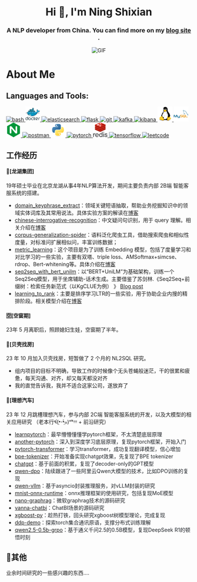 <h1 align="center">Hi 👋, I'm Ning Shixian</h1>
<h3 align="center">A NLP developer from China. You can find more on my <a href="https://www.yuque.com/ningshixian/" target="_blank" rel="noreferrer"> blog site </a>.</h3>

<div align="center">
  <img alt="GIF" src="https://raw.githubusercontent.com/haoruilee/haoruilee/master/pic/pusheencode.gif" />
</div>

<h1>About Me</h1>

<h2 align="left">Languages and Tools:</h2>
<p align="left"> <a href="https://www.gnu.org/software/bash/" target="_blank" rel="noreferrer"> <img src="https://www.vectorlogo.zone/logos/gnu_bash/gnu_bash-icon.svg" alt="bash" width="40" height="40"/> </a> <a href="https://www.docker.com/" target="_blank" rel="noreferrer"> <img src="https://raw.githubusercontent.com/devicons/devicon/master/icons/docker/docker-original-wordmark.svg" alt="docker" width="40" height="40"/> </a> <a href="https://www.elastic.co" target="_blank" rel="noreferrer"> <img src="https://www.vectorlogo.zone/logos/elastic/elastic-icon.svg" alt="elasticsearch" width="40" height="40"/> </a> <a href="https://flask.palletsprojects.com/" target="_blank" rel="noreferrer"> <img src="https://www.vectorlogo.zone/logos/pocoo_flask/pocoo_flask-icon.svg" alt="flask" width="40" height="40"/> </a> <a href="https://git-scm.com/" target="_blank" rel="noreferrer"> <img src="https://www.vectorlogo.zone/logos/git-scm/git-scm-icon.svg" alt="git" width="40" height="40"/> </a> <a href="https://kafka.apache.org/" target="_blank" rel="noreferrer"> <img src="https://www.vectorlogo.zone/logos/apache_kafka/apache_kafka-icon.svg" alt="kafka" width="40" height="40"/> </a> <a href="https://www.elastic.co/kibana" target="_blank" rel="noreferrer"> <img src="https://www.vectorlogo.zone/logos/elasticco_kibana/elasticco_kibana-icon.svg" alt="kibana" width="40" height="40"/> </a> <a href="https://www.linux.org/" target="_blank" rel="noreferrer"> <img src="https://raw.githubusercontent.com/devicons/devicon/master/icons/linux/linux-original.svg" alt="linux" width="40" height="40"/> </a> <a href="https://www.mysql.com/" target="_blank" rel="noreferrer"> <img src="https://raw.githubusercontent.com/devicons/devicon/master/icons/mysql/mysql-original-wordmark.svg" alt="mysql" width="40" height="40"/> </a> <a href="https://www.nginx.com" target="_blank" rel="noreferrer"> <img src="https://raw.githubusercontent.com/devicons/devicon/master/icons/nginx/nginx-original.svg" alt="nginx" width="40" height="40"/> </a> <a href="https://postman.com" target="_blank" rel="noreferrer"> <img src="https://www.vectorlogo.zone/logos/getpostman/getpostman-icon.svg" alt="postman" width="40" height="40"/> </a> <a href="https://www.python.org" target="_blank" rel="noreferrer"> <img src="https://raw.githubusercontent.com/devicons/devicon/master/icons/python/python-original.svg" alt="python" width="40" height="40"/> </a> <a href="https://pytorch.org/" target="_blank" rel="noreferrer"> <img src="https://www.vectorlogo.zone/logos/pytorch/pytorch-icon.svg" alt="pytorch" width="40" height="40"/> </a> <a href="https://redis.io" target="_blank" rel="noreferrer"> <img src="https://raw.githubusercontent.com/devicons/devicon/master/icons/redis/redis-original-wordmark.svg" alt="redis" width="40" height="40"/> </a> <a href="https://www.tensorflow.org" target="_blank" rel="noreferrer"> <img src="https://www.vectorlogo.zone/logos/tensorflow/tensorflow-icon.svg" alt="tensorflow" width="40" height="40"/> </a> <a href="https://leetcode.cn/u/focused-nightingale" target="_blank" rel="noreferrer"> <img src="https://raw.githubusercontent.com/rahuldkjain/github-profile-readme-generator/master/src/images/icons/Social/leet-code.svg" alt="leetcode" width="40" height="40"/> </a> </p>

<h2 align="left">工作经历</h2>

<h4 align="left">🐲[龙湖集团]</h4>
19年硕士毕业在北京龙湖从事4年NLP算法开发，期间主要负责内部 2B端 智能客服系统的搭建。

+ [domain_keyphrase_extract](https://github.com/ningshixian/domain_keyphrase_extract)：领域关键短语抽取，帮助业务挖掘知识中的领域实体词库及其常用说法。具体实验方案的解读在[博客](https://www.yuque.com/ningshixian/dmdx5i/psdsng?singleDoc#)
+ [chinese-interrogative-recognition](https://github.com/ningshixian/chinese-interrogative-recognition)：中文疑问句识别，用于 query 理解。相关介绍在[博客](https://www.yuque.com/ningshixian/xa7g6q/dtdizh?singleDoc#)
+ [corpus-generalization-spider](https://github.com/ningshixian/corpus-generalization-spider)：语料泛化爬虫工具，借助搜索爬虫和相似性度量，对标准问扩展相似问，丰富训练数据；
+ [metric_learning](https://github.com/ningshixian/metric_learning)：这个项目是为了训练 Embedding 模型，包括了度量学习和对比学习的一些实验，主要有双塔、triple loss、AMSoftmax+simcse、rdrop、Bert-whitening等。具体介绍在[博客](https://zhuanlan.zhihu.com/p/434823574)
+ [seq2seq_with_bert_unilm](https://github.com/ningshixian/seq2seq_with_bert_unilm)：以“BERT+UniLM”为基础架构，训练一个Seq2Seq模型，用于坐席辅助-话术生成。主要借鉴了苏剑林.《Seq2Seq+前缀树：检索任务新范式（以KgCLUE为例） 》 [Blog post](https://spaces.ac.cn/archives/8802)
+ [learning_to_rank](https://github.com/ningshixian/learning_to_rank)：主要是排序学习LTR的一些实验，用于协助企业内搜的精排阶段。相关模型介绍在[博客](https://www.yuque.com/ningshixian/kp5efx/zhhpol)

<h4 align="left">🈳[空窗期]</h4>
23年 5 月离职后，照顾媳妇生娃，空窗期了半年。

<h4 align="left">🐚[贝壳找房]</h4>
23 年 10 月加入贝壳找房，短暂做了 2 个月的 NL2SQL 研究。

+ 组内项目的目标不明确，导致工作的时候像个无头苍蝇般迷茫，干的很累和疲惫，每天沟通、对齐，却又每天都没对齐
+ 我的直觉告诉我，我并不适合这家公司，遂放弃了

<h4 align="left">🚗[理想汽车]</h4>
23 年 12 月跳槽理想汽车，参与内部 2C端 智能客服系统的开发，以及大模型的相关应用研究
（老本行٩(•̤̀ᵕ•̤́๑)ᵒᵏᵎᵎᵎᵎ + 前沿研究）

+ [learnpytorch](https://github.com/owenliang/learnpytorch)<font style="color:rgb(31, 35, 40);">：最早懵懵懂懂学pytorch框架，不太清楚底层原理</font>
+ [another-pytorch](https://github.com/owenliang/another-pytorch)<font style="color:rgb(31, 35, 40);">：深入到深度学习底层原理，复现pytorch框架，开始入门</font>
+ [pytorch-transformer](https://github.com/owenliang/pytorch-transformer)<font style="color:rgb(31, 35, 40);">：学习transformer，成功复现翻译模型，信心增加</font>
+ [bpe-tokenizer](https://github.com/owenliang/bpe-tokenizer)<font style="color:rgb(31, 35, 40);">：开始准备实现chatgpt效果，先复现了BPE tokenizer</font>
+ [chatgpt](https://github.com/owenliang/chatgpt)<font style="color:rgb(31, 35, 40);">：基于前面的积累，复现了decoder-only的GPT模型</font>
+ [qwen-dpo](https://github.com/owenliang/qwen-dpo)<font style="color:rgb(31, 35, 40);">：陆续跟进了一些阿里云Qwen大模型的技术，比如DPO训练的复现</font>
+ [qwen-vllm](https://github.com/owenliang/qwen-vllm)<font style="color:rgb(31, 35, 40);">：基于asyncio封装推理服务，对vLLM封装的研究</font>
+ [mnist-onnx-runtime](https://github.com/owenliang/mnist-onnx-runtime)<font style="color:rgb(31, 35, 40);">：onnx推理框架的使用研究，包括复现MoE模型</font>
+ [nano-graphrag](https://github.com/owenliang/nano-graphrag)<font style="color:rgb(31, 35, 40);">：微软graphrag技术的源码研究</font>
+ [vanna-chatbi](https://github.com/owenliang/vanna-chatbi)<font style="color:rgb(31, 35, 40);">：ChatBI场景的源码研究</font>
+ [xgboost-py](https://github.com/owenliang/xgboost-py)<font style="color:rgb(31, 35, 40);">：趁热打铁，回头研究xgboost树模型理论，完成复现</font>
+ [ddp-demo](https://github.com/owenliang/ddp-demo)<font style="color:rgb(31, 35, 40);">：探索torch集合通讯原语，支撑分布式训练理解</font>
+ [qwen2.5-0.5b-grpo](https://github.com/owenliang/qwen2.5-0.5b-grpo)<font style="color:rgb(31, 35, 40);">：基于通义千问2.5的0.5B模型，复现DeepSeek R1的顿悟时刻</font>

<h2>🥋其他</h3>
业余时间研究的一些感兴趣的东西....
